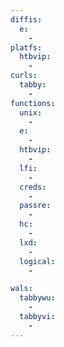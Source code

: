 ```yaml
---
diffis:
  e:
    -
platfs:
  htbvip:
    -
curls:
  tabby:
    -
functions:
  unix:
    -
  e:
    -
  htbvip:
    -
  lfi:
    -
  creds:
    -
  passre:
    -
  hc:
    -
  lxd:
    -
  logical:
    -

wals:
  tabbywu:
    -
  tabbyvi:
    -
---
```

